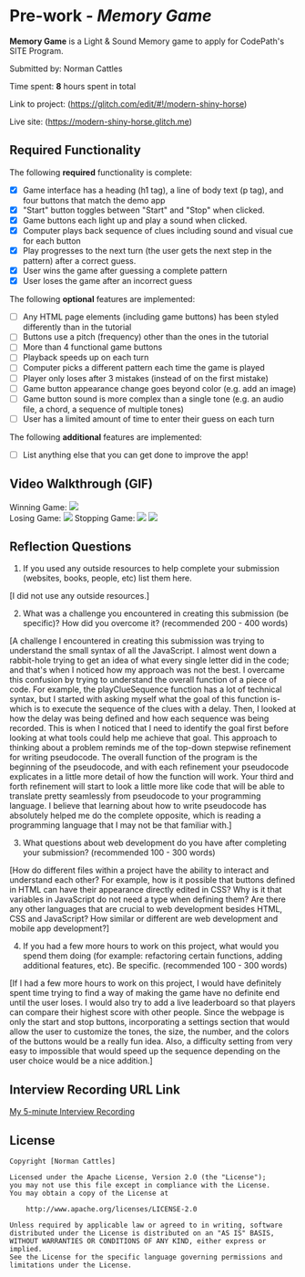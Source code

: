 # Pre-work - *Memory Game*

**Memory Game** is a Light & Sound Memory game to apply for CodePath's SITE Program. 

Submitted by: Norman Cattles

Time spent: **8** hours spent in total

Link to project: (https://glitch.com/edit/#!/modern-shiny-horse)

Live site: (https://modern-shiny-horse.glitch.me)

## Required Functionality

The following **required** functionality is complete:

* [x] Game interface has a heading (h1 tag), a line of body text (p tag), and four buttons that match the demo app
* [x] "Start" button toggles between "Start" and "Stop" when clicked. 
* [x] Game buttons each light up and play a sound when clicked. 
* [x] Computer plays back sequence of clues including sound and visual cue for each button
* [x] Play progresses to the next turn (the user gets the next step in the pattern) after a correct guess. 
* [x] User wins the game after guessing a complete pattern
* [x] User loses the game after an incorrect guess

The following **optional** features are implemented:

* [ ] Any HTML page elements (including game buttons) has been styled differently than in the tutorial
* [ ] Buttons use a pitch (frequency) other than the ones in the tutorial
* [ ] More than 4 functional game buttons
* [ ] Playback speeds up on each turn
* [ ] Computer picks a different pattern each time the game is played
* [ ] Player only loses after 3 mistakes (instead of on the first mistake)
* [ ] Game button appearance change goes beyond color (e.g. add an image)
* [ ] Game button sound is more complex than a single tone (e.g. an audio file, a chord, a sequence of multiple tones)
* [ ] User has a limited amount of time to enter their guess on each turn

The following **additional** features are implemented:

- [ ] List anything else that you can get done to improve the app!

## Video Walkthrough (GIF)

Winning Game:
![](http://g.recordit.co/gSlVv7dZPV.gif)  
Losing Game:
![](http://g.recordit.co/3zufI0X4No.gif) 
Stopping Game:
![](http://g.recordit.co/vQ8Z1dC88Z.gif) 
![](gif4-link-here)

## Reflection Questions
1. If you used any outside resources to help complete your submission (websites, books, people, etc) list them here. 

[I did not use any outside resources.]

2. What was a challenge you encountered in creating this submission (be specific)? How did you overcome it? (recommended 200 - 400 words) 

[A challenge I encountered in creating this submission was trying to understand the small syntax of all the JavaScript. I almost went down a rabbit-hole trying to get an idea of what every single letter did in the code; and that's when I noticed how my approach was not the best. I overcame this confusion by trying to understand the overall function of a piece of code. For example, the playClueSequence function has a lot of technical syntax, but I started with asking myself what the goal of this function is- which is to execute the sequence of the clues with a delay. Then, I looked at how the delay was being defined and how each sequence was being recorded. This is when I noticed that I need to identify the goal first before looking at what tools could help me achieve that goal. This approach to thinking about a problem reminds me of the top-down stepwise refinement for writing pseudocode. The overall function of the program is the beginning of the pseudocode, and with each refinement your pseudocode explicates in a little more detail of how the function will work. Your third and forth refinement will start to look a little more like code that will be able to translate pretty seamlessly from pseudocode to your programming language. I believe that learning about how to write pseudocode has absolutely helped me do the complete opposite, which is reading a programming language that I may not be that familiar with.]

3. What questions about web development do you have after completing your submission? (recommended 100 - 300 words) 

[How do different files within a project have the ability to interact and understand each other? For example, how is it possible that buttons defined in HTML can have their appearance directly edited in CSS? Why is it that variables in JavaScript do not need a type when defining them? Are there any other languages that are crucial to web development besides HTML, CSS and JavaScript? How similar or different are web development and mobile app development?]

4. If you had a few more hours to work on this project, what would you spend them doing (for example: refactoring certain functions, adding additional features, etc). Be specific. (recommended 100 - 300 words) 

[If I had a few more hours to work on this project, I would have definitely spent time trying to find a way of making the game have no definite end until the user loses. I would also try to add a live leaderboard so that players can compare their highest score with other people. Since the webpage is only the start and stop buttons, incorporating a settings section that would allow the user to customize the tones, the size, the number, and the colors of the buttons would be a really fun idea. Also, a difficulty setting from very easy to impossible that would speed up the sequence depending on the user choice would be a nice addition.]



## Interview Recording URL Link

[My 5-minute Interview Recording](https://www.youtube.com/watch?v=ht3e-lBOtiQ)


## License

    Copyright [Norman Cattles]

    Licensed under the Apache License, Version 2.0 (the "License");
    you may not use this file except in compliance with the License.
    You may obtain a copy of the License at

        http://www.apache.org/licenses/LICENSE-2.0

    Unless required by applicable law or agreed to in writing, software
    distributed under the License is distributed on an "AS IS" BASIS,
    WITHOUT WARRANTIES OR CONDITIONS OF ANY KIND, either express or implied.
    See the License for the specific language governing permissions and
    limitations under the License.
